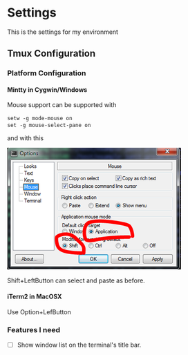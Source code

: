 # Settings

This is the settings for my environment

## Tmux Configuration

### Platform Configuration
#### Mintty in Cygwin/Windows

Mouse support can be supported with
```
setw -g mode-mouse on
set -g mouse-select-pane on
```
and with this

![alt tag](https://raw.githubusercontent.com/yenliangl/Settings/master/image/mouse_pane_select_in_mintty.png)

Shift+LeftButton can select and paste as before.

#### iTerm2 in MacOSX

Use Option+LefButton

### Features I need

- [ ] Show window list on the terminal's title bar.

